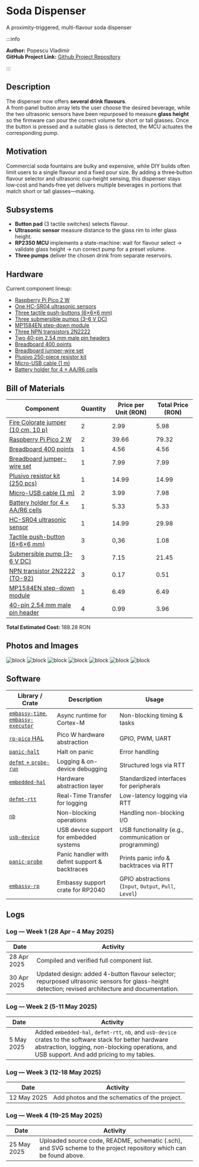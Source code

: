 # Soda Dispenser
A proximity-triggered, multi-flavour soda dispenser

:::info

**Author:** Popescu Vladimir \
**GitHub Project Link:** [Github Project Repository](https://github.com/UPB-PMRust-Students/proiect-ErrorsEverywhere)

:::

## Description
The dispenser now offers **several drink flavours**.  
A front-panel button array lets the user choose the desired beverage, while the two ultrasonic sensors have been repurposed to measure **glass height** so the firmware can pour the correct volume for short or tall glasses. Once the button is pressed and a suitable glass is detected, the MCU actuates the corresponding pump.

## Motivation
Commercial soda fountains are bulky and expensive, while DIY builds often limit users to a single flavour and a fixed pour size. By adding a three‑button flavour selector and ultrasonic cup‑height sensing, this dispenser stays low‑cost and hands‑free yet delivers multiple beverages in portions that match short or tall glasses—making.

## Subsystems 
- **Button pad** (3 tactile switches) selects flavour.  
- **Ultrasonic sensor** measure distance to the glass rim to infer glass height.  
- **RP2350 MCU** implements a state-machine: wait for flavour select → validate glass height → run correct pump for a preset volume.  
- **Three pumps** deliver the chosen drink from separate reservoirs.

## Hardware
Current component lineup:
- [Raspberry Pi Pico 2 W](https://www.optimusdigital.ro/ro/placi-raspberry-pi/13327-raspberry-pi-pico-2-w.html) 
- [One HC-SR04 ultrasonic sensors](https://www.optimusdigital.ro/ro/senzori-senzori-ultrasonici/2328-senzor-ultrasonic-de-distana-hc-sr04-compatibil-33-v-i-5-v.html) 
- [Three tactile push-buttons (6×6×6 mm)](https://www.optimusdigital.ro/ro/butoane-i-comutatoare/1119-buton-6x6x6.html) 
- [Three submersible pumps (3–6 V DC)](https://sigmanortec.ro/Pompa-apa-submersibila-3-6VDC-verticala-p172447502) 
- [MP1584EN step-down module](https://www.optimusdigital.ro/en/adjustable-step-down-power-supplies/166-mp1584en-mini-dc-dc-step-down-module.html) 
- [Three NPN transistors 2N2222](https://www.optimusdigital.ro/en/transistors/935-transistor-npn-2n2222-to-92.html)  
- [Two 40-pin 2.54 mm male pin headers](https://www.optimusdigital.ro/ro/componente-electronice-headere-de-pini/462-header-de-pini-albastru-254-mm-40p.html)  
- [Breadboard 400 points](https://www.optimusdigital.ro/ro/prototipare-breadboard-uri/44-breadboard-400-points.html)  
- [Breadboard jumper-wire set](https://www.optimusdigital.ro/ro/fire-fire-mufate/12-set-de-cabluri-pentru-breadboard.html)  
- [Plusivo 250-piece resistor kit](https://www.optimusdigital.ro/ro/componente-electronice-rezistoare/10928-plusivo-kit-250-buc-rezistoare.html)  
- [Micro-USB cable (1 m)](https://www.optimusdigital.ro/ro/cabluri-cabluri-usb/11939-cablu-negru-micro-usb-1-m.html)  
- [Battery holder for 4 × AA/R6 cells](https://www.optimusdigital.ro/ro/toate-produsele/2374-suport-baterii-4-x-r6-patrat.html)  

## Bill of Materials

| Component | Quantity | Price per Unit (RON) | Total Price (RON) |
|-----------|----------|----------------------|-------------------|
| [Fire Colorate jumper (10 cm, 10 p)](https://www.optimusdigital.ro/ro/fire-fire-mufate/650-fire-colorate-mama-tata-10p.html) | 2 | 2.99 | 5.98 |
| [Raspberry Pi Pico 2 W](https://www.optimusdigital.ro/ro/placi-raspberry-pi/13327-raspberry-pi-pico-2-w.html) | 2 | 39.66  | 79.32  |
| [Breadboard 400 points](https://www.optimusdigital.ro/ro/prototipare-breadboard-uri/44-breadboard-400-points.html) | 1 | 4.56 | 4.56 |
| [Breadboard jumper-wire set](https://www.optimusdigital.ro/ro/fire-fire-mufate/12-set-de-cabluri-pentru-breadboard.html) | 1 | 7.99 | 7.99 |
| [Plusivo resistor kit (250 pcs)](https://www.optimusdigital.ro/ro/componente-electronice-rezistoare/10928-plusivo-kit-250-buc-rezistoare.html) | 1 | 14.99 | 14.99 |
| [Micro-USB cable (1 m)](https://www.optimusdigital.ro/ro/cabluri-cabluri-usb/11939-cablu-negru-micro-usb-1-m.html) | 2 | 3.99 | 7.98 |
| [Battery holder for 4 × AA/R6 cells](https://www.optimusdigital.ro/ro/toate-produsele/2374-suport-baterii-4-x-r6-patrat.html) | 1 | 5.33| 5.33 |
| [HC-SR04 ultrasonic sensor](https://www.optimusdigital.ro/ro/senzori-senzori-ultrasonici/2328-senzor-ultrasonic-de-distana-hc-sr04-compatibil-33-v-i-5-v.html) | 1 | 14.99 |29.98 |
| [Tactile push-button (6×6×6 mm)](https://www.optimusdigital.ro/ro/butoane-i-comutatoare/1119-buton-6x6x6.html) | 3 | 0,36 | 1.08 |
| [Submersible pump (3–6 V DC)](https://sigmanortec.ro/Pompa-apa-submersibila-3-6VDC-verticala-p172447502) | 3 | 7.15 | 21.45 |
| [NPN transistor 2N2222 (TO-92)](https://www.optimusdigital.ro/en/transistors/935-transistor-npn-2n2222-to-92.html) | 3 | 0.17 | 0.51 |
| [MP1584EN step-down module](https://www.optimusdigital.ro/en/adjustable-step-down-power-supplies/166-mp1584en-mini-dc-dc-step-down-module.html) | 1 | 6.49 | 6.49 |
| [40-pin 2.54 mm male pin header](https://www.optimusdigital.ro/ro/componente-electronice-headere-de-pini/462-header-de-pini-albastru-254-mm-40p.html) | 4 | 0.99 | 3.96 |

**Total Estimated Cost:** 188.28 RON
## Photos and Images
![block](./Circuit.webp)
![block](./Boards.webp)
![block](./Pumps.webp)
![block](./Sensor.webp)
![block](./Stepdown.webp)
![block](./Scheme.webp)
![block](./Schema_1.svg)
## Software

| Library / Crate              | Description                                    | Usage                                  |
|------------------------------|------------------------------------------------|----------------------------------------|
| [`embassy-time`, `embassy-executor`](https://github.com/embassy-rs/embassy) | Async runtime for Cortex-M                    | Non-blocking timing & tasks            |
| [`rp-pico` HAL](https://github.com/raspberrypi/rp2040-hal)             | Pico W hardware abstraction                   | GPIO, PWM, UART                        |
| [`panic-halt`](https://github.com/rust-lang/panic-halt)                | Halt on panic                                 | Error handling                         |
| [`defmt` + `probe-run`](https://github.com/knurling-rs/defmt)          | Logging & on-device debugging                 | Structured logs via RTT                |
| [`embedded-hal`](https://github.com/rust-embedded/embedded-hal)        | Hardware abstraction layer                    | Standardized interfaces for peripherals |
| [`defmt-rtt`](https://github.com/knurling-rs/defmt)                    | Real-Time Transfer for logging                | Low-latency logging via RTT            |
| [`nb`](https://docs.rs/nb/)                                          | Non-blocking operations                        | Handling non-blocking I/O              |
| [`usb-device`](https://github.com/mciantyre/usb-device)              | USB device support for embedded systems       | USB functionality (e.g., communication or programming) |
| [`panic-probe`](https://github.com/knurling-rs/panic-probe)            | Panic handler with defmt support & backtraces | Prints panic info & backtraces via RTT |
| [`embassy-rp`](https://github.com/embassy-rs/embassy)                  | Embassy support crate for RP2040               | GPIO abstractions (`Input`, `Output`, `Pull`, `Level`) |

## Logs
### Log — Week 1 (28 Apr – 4 May 2025)

| Date       | Activity |
|------------|----------|
| 28 Apr 2025 | Compiled and verified full component list. |
| 30 Apr 2025 | Updated design: added 4-button flavour selector; repurposed ultrasonic sensors for glass-height detection; revised architecture and documentation. |

### Log — Week 2 (5-11 May 2025)

| Date       | Activity |
|------------|----------|
| 5 May 2025 | Added `embedded-hal`, `defmt-rtt`, `nb`, and `usb-device` crates to the software stack for better hardware abstraction, logging, non-blocking operations, and USB support. And add pricing to my tables.|

### Log — Week 3 (12-18 May 2025)

| Date       | Activity |
|------------|----------|
| 12 May 2025 | Add photos and the schematics of the project.|

### Log — Week 4 (19-25 May 2025)

| Date       | Activity |
|------------|----------|
| 25 May 2025 | Uploaded source code, README, schematic (.sch), and SVG scheme to the project repository which can be found above.|

